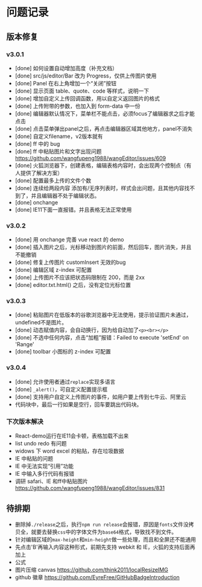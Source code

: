 # 问题记录

## 版本修复

### v3.0.1 

- [done] 如何设置自动增加高度（补充文档）
- [done] src/js/editor/Bar 改为 Progress，仅供上传图片使用
- [done] Panel 在右上角增加一个“关闭”按钮
- [done] 显示页面 table、quote、code 等样式，说明一下
- [done] 增加自定义上传回调函数，用以自定义返回图片的格式
- [done] 上传附带的参数，也加入到 form-data 中一份
- [done] 编辑器默认情况下，菜单栏不能点击，必须focus了编辑器求之后才能点击
- [done] 点击菜单弹出panel之后，再点击编辑器区域其他地方，panel不消失
- [done] 自定义filename，v2版本就有
- [done] ff 中的 bug
- [done] ff 中粘贴图片和文字出现问题 https://github.com/wangfupeng1988/wangEditor/issues/609
- [done] 火狐浏览器下，创建表格，编辑表格内容时，会出现两个控制点（有人提供了解决方案）
- [done] 配置最多上传的文件个数
- [done] 连续给两段内容 添加有/无序列表时，样式会出问题，且其他内容找不到了，并且编辑器不处于编辑状态。
- [done] onchange
- [done] IE11下面一直报错。并且表格无法正常使用

### v3.0.2

- [done] 用 onchange 完善 vue react 的 demo
- [done] 插入图片之后，光标移动到图片的前面，然后回车，图片消失，并且不能撤销
- [done] 修复上传图片 customInsert 无效的bug
- [done] 编辑区域 z-index 可配置
- [done] 上传图片不应该把状态码限制在 200，而是 2xx
- [done] editor.txt.html() 之后，没有定位光标位置

### v3.0.3

- [done] 粘贴图片在低版本的谷歌浏览器中无法使用，提示验证图片未通过，undefined不是图片。
- [done] 动态赋值内容，会自动换行，因为给自动加了`<p><br></p>`
- [done] 不选中任何内容，点击“加粗”报错：Failed to execute 'setEnd' on 'Range' 
- [done] toolbar 小图标的 z-index 可配置

### v3.0.4

- [done] 允许使用者通过`replace`实现多语言
- [done] `_alert()`，可自定义配置提示框
- [done] 支持用户自定义上传图片的事件，如用户要上传到七牛云、阿里云
- 代码块中，最后一行如果是空行，回车要跳出代码块。

### 下次版本解决

- React-demo运行在IE11会卡顿，表格加载不出来
- list undo redo 有问题
- widows 下 word excel 的粘贴，存在垃圾数据
- IE 中粘贴的问题
- IE 中无法实现“引用”功能
- IE 中输入多行代码有报错
- 调研 safari、IE 和ff中粘贴图片  https://github.com/wangfupeng1988/wangEditor/issues/831


## 待排期

- 删除掉`./release`之后，执行`npm run release`会报错，原因是`fonts`文件没拷贝全，就要去替换`css`中的字体文件为`base64`格式，导致找不到文件。
- 针对编辑区域的`max-height`和`min-height`做一些处理，而且和全屏还不能通用
- 先点击'B'再输入内容这种形式，前期先支持 webkit 和 IE，火狐的支持后面再加上
- 公式
- 图片压缩 canvas https://github.com/think2011/localResizeIMG 
- github 徽章 https://github.com/EyreFree/GitHubBadgeIntroduction

